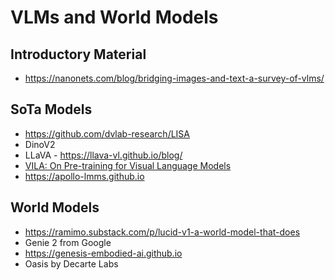 # VLMs and World Models

## Introductory Material

- https://nanonets.com/blog/bridging-images-and-text-a-survey-of-vlms/

## SoTa Models
- https://github.com/dvlab-research/LISA
- DinoV2
- LLaVA - https://llava-vl.github.io/blog/
- [VILA: On Pre-training for Visual Language Models](https://github.com/NVlabs/VILA?tab=readme-ov-file) 
- https://apollo-lmms.github.io


## World Models

- https://ramimo.substack.com/p/lucid-v1-a-world-model-that-does
- Genie 2 from Google
- https://genesis-embodied-ai.github.io
- Oasis by Decarte Labs

